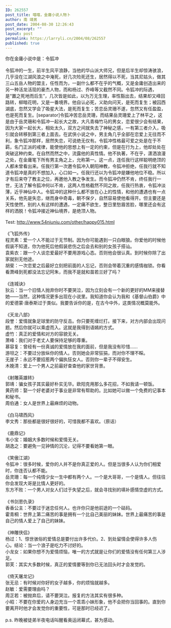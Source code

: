 ```yaml
---
ID: 262557
post_title: 嘻嘻，金庸小说人物卜
author: 南 靖男
post_date: 2004-08-30 12:26:43
post_excerpt: ""
layout: post
permalink: https://larryli.cn/2004/08/262557
published: true
---
```

你在金庸小说中是：令狐冲<br /><br />令狐冲的一生，前半生风平浪静，当他的华山派大师兄，但是后半生却惊涛骇浪，几乎没在江湖风浪之中淹死，好几次险死还生，居然得以不死，当其尼姑头，做其三山五岳人物的盟主，任性而为，一副什么都不在乎的气概，又是金庸创造出来的另一种活龙活现的豪杰人物，而和杨过、乔峰等又截然不同。令狐冲的际遇，是“置之死地而后生”，几次皆是如此，以为万无生理，率性豁出去，结果却又峰回路转，柳暗花明，又是一番境界。他自认必死，义助向问天，是死而复生；被囚西湖底，忽然又学会了吸星大法，是死而复生；苦恋岳灵珊不遂，忽然又有任盈盈，也是死而复生。[separator]令狐冲苦恋岳灵珊，而结果岳灵珊爱上了林平之，这是由于岳灵珊和令狐冲一起长大之故，大凡青梅竹马的男女，恋爱很少会有结果，因为大家一起长大，相处太久，双方之间就失去了神秘之感，一有第三者介入，吸引就会转移到第三者上面去。在武侠小说之中，男主角几乎全部在恋爱上无往而不利，象令狐冲那样，居然失恋，可说绝无仅有。令狐冲性格最可爱之处是在于不羁，名门正派的戒律，能使他的思想上有一定的约束，但是在行为上，他却处处在突破这种约束。在自然而然之中，流露他的真性情。他不执著，不在乎，潇洒浪漫之处，在金庸笔下所有男主角之上，允称第一。这一点，连任我行这样聪明绝顶的人都未曾看出来。任我行第一次邀令狐冲入朝阳神教，令狐冲拒绝，任我行就不知道令狐冲是真的不想加入，心口如一。任我行还以为令狐冲是嫌他地位不稳。所以才有后来夺了教主之位，再邀他入教之争发生。而令狐冲仍然不肯，终任我行一世，无法了解令狐冲何以不肯，这两人性格截然不同之故，任我行热衷，令狐冲淡薄，近乎神仙中人。令狐冲的这种什么都不放在心上的性情，和他的遭遇也有一点关系，他先是失恋，继而身中奇毒，朝不保夕，自然容易使他看得开。但主要还是天性使然，别的人有这样的遭遇，一定痛不欲生，整日里愁眉苦脸，哪里还会有这样的洒脱！令狐冲接近神仙境界，是绝顶人物。<br /><br />Test: http://www.54niuniu.com/other/happy015.html<br /><br />《飞狐外传》 <br />程灵素：爱一个人不能过于无节制。因为你可能遇到一只白眼狼。你爱他的时候他假装不知道，你为他死后他假装悲伤之后会去和别的女孩子搭讪。 <br />袁紫衣：跟一个人谈恋爱最好不要用游戏心态。否则他会很认真。到时候你除了出家就别无他途。 <br />胡斐：一次恋爱之后最好立刻把前面的人忘记，否则会带着沉重的感情枷锁。你看看萧峰到死都没法忘记阿朱，而我不是就和苗若兰好了吗？ <br /><br />《连城诀》 <br />狄云：当一个旧情人抛弃你时不要哭泣，因为立刻会有一个新的更好的MM来接替她——当然，这种情况更多出现在小说里。我知道你会认为我和《基督山伯爵》中的爱德蒙·唐泰斯过于类似。我要告诉你的是，在古今中外，这类情况概莫能外。 <br /><br />《天龙八部》 <br />段誉：爱情就象足球里的防守反击。你只要死缠烂打。接下来，对方内部会出现问题。然后你就可以乘虚而入。这就是我得到语嫣的方式。 <br />虚竹：真正的爱情和对方的容貌无关。 <br />萧峰：我们对于老丈人要保持足够的尊重。 <br />慕容复：曾经有一份真诚的爱情放在我的面前，但是我没有珍惜…… <br />游坦之：不要过分放纵你的情人。否则她会非常狂狷，而对你不理不睬。 <br />无崖子：永远不要招惹两个偏执狂女人。否则你一辈子不得安生。 <br />木娩清：爱上一个男人之前最好查查他的家世背景。 <br /><br />《射雕英雄转》<br />郭靖：骗女孩子其实最好朴实无华。欧阳克用那么多花招，不如我请一顿饭。 <br />黄药师：娶一个好老婆对于事业是非常有帮助的。比如她可以做一个免费的记事本和秘书。 <br />周伯通：女人是世界上最麻烦的动物。 <br /><br />《白马啸西风》 <br />李文秀：那些都是很好很好的，可惜我都不喜欢。（原话） <br /><br />《鹿鼎记》 <br />韦小宝：婚姻大多数时候和爱情无关。 <br />胡逸之：要避免一见钟情的沉沦，记得不要看她第一眼。 <br /><br />《笑傲江湖》 <br />令狐冲：很多时候，爱你的人并不是你真正爱的人。但是当很多人认为你们相爱时，你连否认都不能。 <br />岳灵珊：每一个纯情少女一生中都有两个人。一个是大哥哥，一个是情人。但往往你会发现大哥是比情人更好的。 <br />东方不败：一个男人对女人们过于失望之后，就会寻找别的填补感情空虚的方式。 <br /><br />《书剑恩仇录》<br />香香公主：不要过于迷恋任何人。也许你只是他前途的一个砝码。 <br />霍青桐：世界上第二痛苦的事是拥有一个比自己美丽的妹妹。世界上最痛苦的事是自己的情人爱上了自己的妹妹。 <br /><br />《神雕侠侣》 <br />杨过：1、惊世骇俗的爱情总是要付出许多代价。2、到处留情会使得许多人伤心。结论：当一个浪子是吃力不讨好的。 <br />小龙女：如果你想不为爱情烦恼，唯一的方式就是让你们的爱情没有任何第三人涉足。 <br />郭芙：其实大多数时候，真正的爱情要等到你已无法回头时才会发觉的。 <br /><br />《倚天屠龙记》 <br />张无忌：有时候对你好的女子越多，你的烦恼就越多。 <br />赵敏：爱需要理由吗？ <br />周芷若：被抛弃后，请不要哭泣。报复的方法其实有很多种。 <br />小昭：不要在你爱的人身边充当一个乖乖小妹形象，他不会把你当回事的。直到你要离开时他才会发觉你的重要性，可是那时已经迟了。<br /><br />p.s. 昨晚被徒弟半夜电话叫醒看奥运闭幕式，甚为感动。